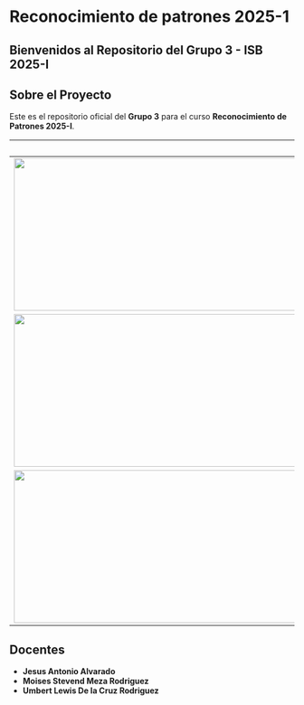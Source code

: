 # Reconocimiento de patrones 2025-1
## Bienvenidos al Repositorio del Grupo 3 - ISB 2025-I

## Sobre el Proyecto

Este es el repositorio oficial del **Grupo 3** para el curso **Reconocimiento de Patrones 2025-I**.  

  
| Foto  | Descripción |
|-------|------------|
|<image src="" width="1200px" height="270px">| **Rodrigo Gonzales**<br>correo1@upch.pe<br> <p align="justify"> Descripcion 1 </p>|
|<image src="" width="1200px" height="270px">| **Cristina Orihuela**<br>correo2@upch.pe<br> <p align="justify"> Descripcion 2 </p>|
|<image src="" width="1200px" height="270px">| **Gabriel Sanchez**<br>gabriel.marcos@upch.pe<br> <p align="justify"> Descripcion 3 </p>|

## Docentes

- **Jesus Antonio Alvarado**
- **Moises Stevend Meza Rodriguez**
- **Umbert Lewis De la Cruz Rodriguez**

